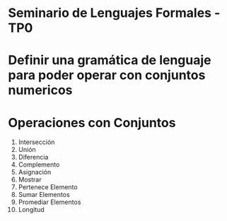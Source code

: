 # Seminario de Lenguajes Formales - TP0 

# Definir una gramática de lenguaje para poder operar con conjuntos numericos

# Operaciones con Conjuntos

1)  Intersección
2)  Unión
3)  Diferencia
4)  Complemento
5)  Asignación
6)  Mostrar
7)  Pertenece Elemento
8)  Sumar Elementos
9)  Promediar Elementos
10) Longitud
